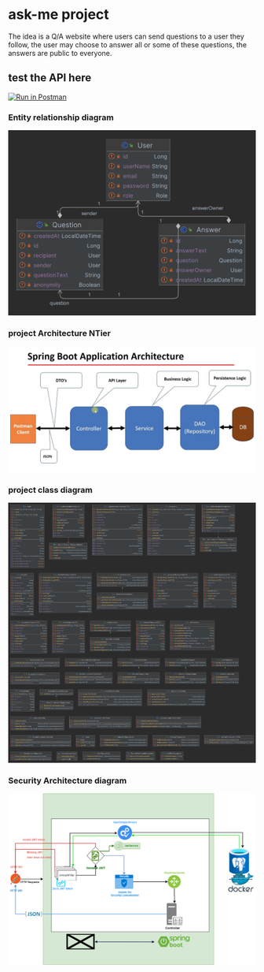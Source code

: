 # ask-me project

The idea is a Q/A website where users can send questions
to a user they follow, the user may choose to answer all or some of
these questions, the answers are public to everyone.

## test the API here
[![Run in Postman](https://run.pstmn.io/button.svg)](https://app.getpostman.com/run-collection/17623503-6388e118-2df0-4715-8674-4d928a09f3ab?action=collection%2Ffork&collection-url=entityId%3D17623503-6388e118-2df0-4715-8674-4d928a09f3ab%26entityType%3Dcollection%26workspaceId%3D281a1dde-5ec5-496a-a87d-c71655f1ec03)

### Entity relationship diagram

![erd](images/erd.png)


### project Architecture NTier
![img.png](images/arch.png)

### project class diagram
![askme.png](images/askme.png)

### Security Architecture diagram
![jwt-security.png](images/jwt-security.png)
